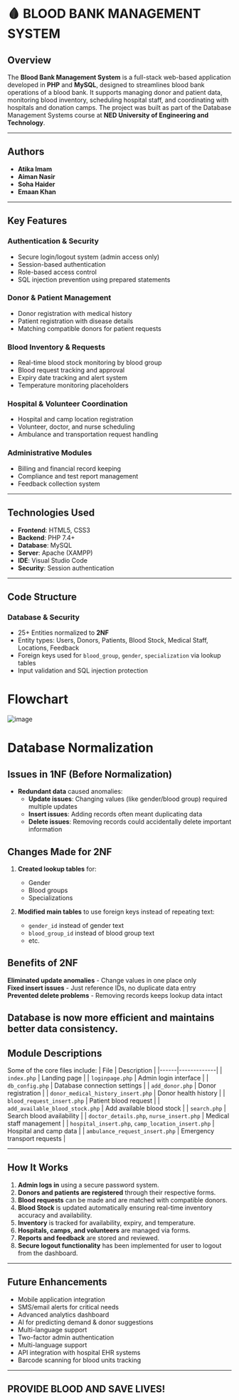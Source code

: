 # 🩸 BLOOD BANK MANAGEMENT SYSTEM

## Overview

The **Blood Bank Management System** is a full-stack web-based application developed in **PHP** and **MySQL**, designed to streamlines blood bank operations of a blood bank. It supports managing donor and patient data, monitoring blood inventory, scheduling hospital staff, and coordinating with hospitals and donation camps. The project was built as part of the Database Management Systems course at **NED University of Engineering and Technology**.

---

## Authors

- **Atika Imam**   
- **Aiman Nasir**  
- **Soha Haider** 
- **Emaan Khan**  

---

## Key Features

### Authentication & Security
- Secure login/logout system (admin access only)
- Session-based authentication
- Role-based access control
- SQL injection prevention using prepared statements

### Donor & Patient Management
- Donor registration with medical history
- Patient registration with disease details
- Matching compatible donors for patient requests

### Blood Inventory & Requests
- Real-time blood stock monitoring by blood group
- Blood request tracking and approval
- Expiry date tracking and alert system
- Temperature monitoring placeholders

### Hospital & Volunteer Coordination
- Hospital and camp location registration
- Volunteer, doctor, and nurse scheduling
- Ambulance and transportation request handling

### Administrative Modules
- Billing and financial record keeping
- Compliance and test report management
- Feedback collection system
  
---

## Technologies Used

- **Frontend**: HTML5, CSS3  
- **Backend**: PHP 7.4+  
- **Database**: MySQL  
- **Server**: Apache (XAMPP)  
- **IDE**: Visual Studio Code  
- **Security**: Session authentication
---

## Code Structure

### Database & Security

- 25+ Entities normalized to **2NF**
- Entity types: Users, Donors, Patients, Blood Stock, Medical Staff, Locations, Feedback
- Foreign keys used for `blood_group`, `gender`, `specialization` via lookup tables 
- Input validation and SQL injection protection

# Flowchart
![image](https://github.com/user-attachments/assets/dc14e0f3-5cac-4fe0-8692-da9e2e86c74a)



  
# Database Normalization
## Issues in 1NF (Before Normalization)
- **Redundant data** caused anomalies:
  - **Update issues**: Changing values (like gender/blood group) required multiple updates
  - **Insert issues**: Adding records often meant duplicating data
  - **Delete issues**: Removing records could accidentally delete important information

## Changes Made for 2NF
1. **Created lookup tables** for:
   - Gender
   - Blood groups
   - Specializations

2. **Modified main tables** to use foreign keys instead of repeating text:
   - `gender_id` instead of gender text
   - `blood_group_id` instead of blood group text
   - etc.

## Benefits of 2NF
**Eliminated update anomalies** - Change values in one place only  
**Fixed insert issues** - Just reference IDs, no duplicate data entry  
**Prevented delete problems** - Removing records keeps lookup data intact  

Database is now more efficient and maintains better data consistency.
---

## Module Descriptions
Some of the core files include:
| File | Description |
|------|-------------|
| `index.php` | Landing page |
| `loginpage.php` | Admin login interface |
| `db_config.php` | Database connection settings |
| `add_donor.php` | Donor registration |
| `donor_medical_history_insert.php` | Donor health history |
| `blood_request_insert.php` | Patient blood request |
| `add_available_blood_stock.php` | Add available blood stock |
| `search.php` | Search blood availability |
| `doctor_details.php`, `nurse_insert.php` | Medical staff management |
| `hospital_insert.php`, `camp_location_insert.php` | Hospital and camp data |
| `ambulance_request_insert.php` | Emergency transport requests |

---

## How It Works

1. **Admin logs in** using a secure password system.
2. **Donors and patients are registered** through their respective forms.
3. **Blood requests** can be made and are matched with compatible donors.
4. **Blood Stock** is updated automatically ensuring real-time inventory accuracy and availability.
5. **Inventory** is tracked for availability, expiry, and temperature.
6. **Hospitals, camps, and volunteers** are managed via forms.
7. **Reports and feedback** are stored and reviewed.
8. **Secure logout functionality** has been implemented for user to logout from the dashboard.

---

## Future Enhancements

- Mobile application integration
- SMS/email alerts for critical needs
- Advanced analytics dashboard
- AI for predicting demand & donor suggestions 
- Multi-language support  
- Two-factor admin authentication
- Multi-language support
- API integration with hospital EHR systems  
- Barcode scanning for blood units tracking

---

## PROVIDE BLOOD AND SAVE LIVES!
